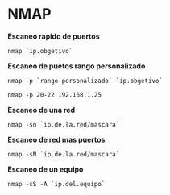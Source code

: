 # NMAP

**Escaneo rapido de puertos**
```
nmap `ip.obgetivo`
```
**Escaneo de puetos rango personalizado**
```
nmap -p `rango-personalizado` `ip.obgetivo`
```
```
nmap -p 20-22 192.168.1.25
```
**Escaneo de una red**
```
nmap -sn `ip.de.la.red/mascara`
```
**Escaneo de red mas puertos**
```
nmap -sN `ip.de.la.red/mascara`
```
**Escaneo de un equipo**
``` 
nmap -sS -A `ip.del.equipo`
```
